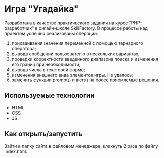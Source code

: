 # Игра "Угадайка"

Разработана в качестве практического задания на курсе "PHP-разработчик" в онлайн-школе SkillFactory.
В процессе работы над проектом успешно реализованы операции:
1) присваивания значения переменной с помощью тернарного оператора;
2) вывода сообщений пользователю в нескольких вариантах;
3) проверки корректности введенного диапазона поиска и изменения его границ при необходимости;
4) вывода числа в текстовой форме;
5) изменения внешнего вида элементов игры.
Не удалось:
1) заменить функции prompt() и alert() на более приемлемые решения.

## Используемые технологии

* HTML
* CSS 
* JS

## Как открыть/запустить

Зайти в папку сайта в файловом менеджере, кликнуть 2 раза по файлу index.html.